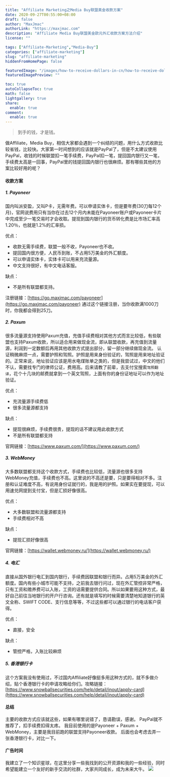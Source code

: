 ```yaml
---
title: "Affiliate Marketing之Media Buy联盟美金收款方案"
date: 2020-09-27T00:55:00+08:00
draft: false
author: "MaxJmac"
authorLink: "https://maxjmac.com"
description: "Affiliate Media Buy联盟美金欧元外汇收款方案方法介绍"
license: ""

tags: ["Affiliate-Marketing","Media-Buy"]
categories: ["affiliate-marketing"]
slug: "affiliate-marketing"
hiddenFromHomePage: false

featuredImage: "/images/how-to-receive-dollars-in-cn/how-to-receive-dollars-in-cn-head.jpg"
featuredImagePreview: ""

toc: true
autoCollapseToc: true
math: false
lightgallery: true
share:
  enable: true
comment:
  enable: true
---
```

> 到手的钱，才是钱。

做Affiliate，Media Buy，相信大家都会遇到一个纠结的问题，用什么方式收款比较省钱，比较快。大家第一时间想到的应该就是PayPal了，但是不太建议使用PayPal，收钱的时候联盟扣一笔手续费，PayPal扣一笔，提回国内银行又一笔，手续费太高是一回事，PayPal里的钱提回国内银行也很麻烦。那有哪些其他的方案比较好用的呢？

#### 收款方案
##### 1. Payoneer
国内叫派安盈，又叫P卡，无需年费。可以申请实体卡，但是要年费(30刀每12个月)，官网说费用只有当你在过去12个月内未能在Payoneer账户或Payoneer卡片中完成至少一笔交易时才会收取。提现到国内银行的货币转化费是比市场汇率高1.20％，也就是1.2%的汇率损。

优点：
- 收款无需手续费，联盟一般不收，Payoneer也不收。
- 提回国内很方便，人民币到账，不占用5万美金的外汇额度。
- 可以申请实体卡，实体卡可以用来充流量源。
- 中文支持很好，有中文电话客服。

缺点：
- 不是所有联盟都支持。

注册链接：[https://go.maxjmac.com/payoneer](https://go.maxjmac.com/payoneer) 通过这个链接注册，当你收款满1000刀时，你我都会得到25刀。

##### 2. Paxum
很多流量源支持使用Paxum充值，充值手续费相对其他方式而言比较低，有些联盟也支持Paxum收款，所以适合用来做现金流，即从联盟收款，再充值到流量源，利润到一定数额后再用其他收款方式提出部分，留一部分继续做现金流。
认证稍微麻烦一点，需要护照和驾照。护照是用来身份验证的，驾照是用来地址验证的。正常来说，地址验证应该是用水电煤账单之类的，但是我尝试过，中文的他们不认，需要找专门的律师公证，费用高。后来请教了前辈，去支付宝搜索`驾照翻译`，花个十几块的邮费就拿到一个英文驾照，上面有你的身份证地址可以作为地址验证。

优点：
- 充流量源手续费低
- 很多流量源都支持

缺点：
- 提现很麻烦，手续费很贵，提现的话不建议用此收款方式
- 不是所有联盟都支持

官网链接：[https://www.paxum.com/](https://www.paxum.com/)

##### 3. WebMoney

大多数联盟都支持这个收款方式，手续费也比较低，流量源也很多支持WebMoney充值，手续费也不高。这里说的不高还是要，只是要得相对不多。注册和认证难度不高，有说用身份证就行的，我是用的护照。如果实在要提现，可以用速兑网提到支付宝，但是汇损好像很高。

优点：
- 大多数联盟和流量源都支持
- 手续费相对不高

缺点：
- 提现汇损好像很高

官网链接：[https://wallet.webmoney.ru/](https://wallet.webmoney.ru/)

##### 4. 电汇
直接从国外银行电汇到国内银行，手续费因联盟和银行而异。占用5万美金的外汇额度。国内有些小城市可能不支持，之前我去银行问过，现在外汇管控非常严格，只有工资和赡养费可以入账，工资的话需要提供合同。所以如果要用这种方式，最好自己前往当地银行的开户行咨询。还有就是填写的时候需要清楚地知道银行的英文全称、SWIFT CODE、支行信息等等，不过这些都可以通过银行的电话客户获得。

优点：
- 直接，安全

缺点：
- 管控严格，入账比较麻烦

##### 5. 香港银行卡
这个方案我没有使用过，不过国内Affiliate好像挺多用这种方式的，就不多做介绍，贴个香港银行卡的申请攻略给你们。攻略链接：[https://www.snowballsecurities.com/help/detail/inout/apply-card](https://www.snowballsecurities.com/help/detail/inout/apply-card)

#### 总结
主要的收款方式应该就这些，如果有哪里说错了，恳请勘误，感谢。
PayPal就不推荐了，扣手续费扣得太疼。
我目前使用的是Payoneer + Paxum + WebMoney，主要是我目前跑的联盟支持Payoneer收款。
后面也会考虑去弄一张香港银行卡，对比一下。

#### 广告时间
我建立了一个知识星球，在这里分享一些我找到的公开资源和我的一些经验，同时希望能建立一个友好的新手交流的社群，大家共同成长，成为未来大牛。
![](/images/contact.jpg)